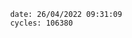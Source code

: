 

                date: 26/04/2022 09:31:09
                cycles: 106380

                         